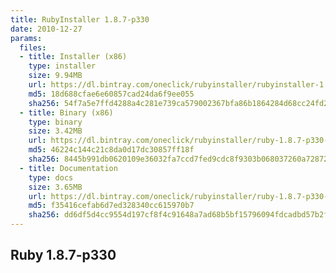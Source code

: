 ```yaml
---
title: RubyInstaller 1.8.7-p330
date: 2010-12-27
params:
  files:
  - title: Installer (x86)
    type: installer
    size: 9.94MB
    url: https://dl.bintray.com/oneclick/rubyinstaller/rubyinstaller-1.8.7-p330.exe
    md5: 18d688cfae6e60857cad24da6f9ee055
    sha256: 54f7a5e7ffd4288a4c281e739ca579002367bfa86b1864284d68cc24fd29f6b2
  - title: Binary (x86)
    type: binary
    size: 3.42MB
    url: https://dl.bintray.com/oneclick/rubyinstaller/ruby-1.8.7-p330-i386-mingw32.7z
    md5: 46224c144c21c8da0d17dc30857ff18f
    sha256: 8445b991db0620109e36032fa7ccd7fed9cdc8f9303b068037260a72872ede57
  - title: Documentation
    type: docs
    size: 3.65MB
    url: https://dl.bintray.com/oneclick/rubyinstaller/ruby-1.8.7-p330-doc-chm.7z
    md5: f35416cefab6d7ed328340cc615970b7
    sha256: dd6df5d4cc9554d197cf8f4c91648a7ad68b5bf15796094fdcadbd57b2fcf8eb
---
```


## Ruby 1.8.7-p330
